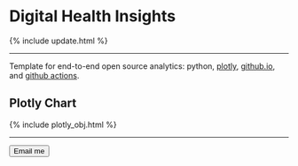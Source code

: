 <script src="https://cdn.plot.ly/plotly-latest.min.js"></script>

# Digital Health Insights

{% include update.html %}

<hr class="nhsuk-u-margin-top-0 nhsuk-u-margin-bottom-6">

Template for end-to-end open source analytics: python, [plotly](https://plotly.com/python/), [github.io](https://pages.github.com/), and [github actions](https://github.com/features/actions).

## Plotly Chart

{% include plotly_obj.html %}

<hr class="nhsuk-u-margin-top-0 nhsuk-u-margin-bottom-6">

<button class="nhsuk-button" type="submit">
  Email me
</button>
